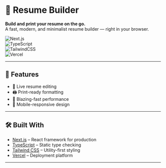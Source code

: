 # 📄 Resume Builder

**Build and print your resume on the go.**  
A fast, modern, and minimalist resume builder — right in your browser.

![Next.js](https://img.shields.io/badge/Built%20with-Next.js-black?logo=next.js)  
![TypeScript](https://img.shields.io/badge/Code-TypeScript-blue?logo=typescript)  
![TailwindCSS](https://img.shields.io/badge/Styling-TailwindCSS-38bdf8?logo=tailwindcss)  
![Vercel](https://img.shields.io/badge/Deploy-Vercel-black?logo=vercel)

---

## 🚀 Features

- 📝 Live resume editing
- 🖨️ Print-ready formatting
- 💨 Blazing-fast performance
- 📱 Mobile-responsive design

---

## 🛠️ Built With

- [Next.js](https://nextjs.org/) – React framework for production
- [TypeScript](https://www.typescriptlang.org/) – Static type checking
- [Tailwind CSS](https://tailwindcss.com/) – Utility-first styling
- [Vercel](https://vercel.com/) – Deployment platform

---
